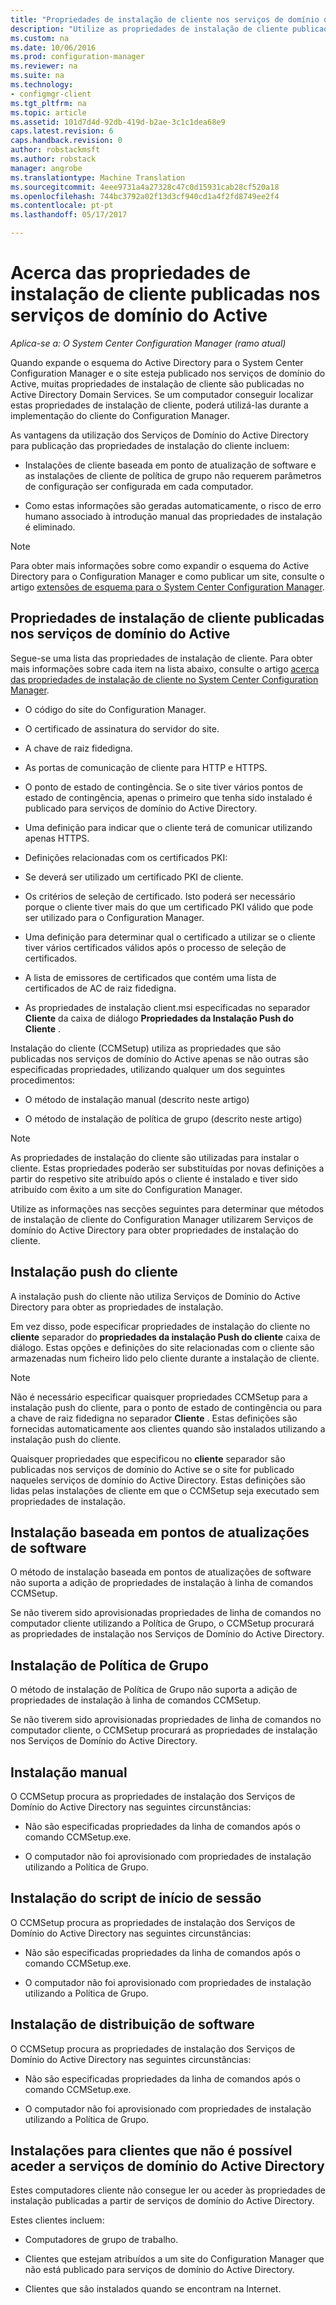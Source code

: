 ```yaml
---
title: "Propriedades de instalação de cliente nos serviços de domínio do Active Directory | Documentos do Microsoft"
description: "Utilize as propriedades de instalação de cliente publicadas nos serviços de domínio do Active Directory no System Center Configuration Manager."
ms.custom: na
ms.date: 10/06/2016
ms.prod: configuration-manager
ms.reviewer: na
ms.suite: na
ms.technology:
- configmgr-client
ms.tgt_pltfrm: na
ms.topic: article
ms.assetid: 101d7d4d-92db-419d-b2ae-3c1c1dea68e9
caps.latest.revision: 6
caps.handback.revision: 0
author: robstackmsft
ms.author: robstack
manager: angrobe
ms.translationtype: Machine Translation
ms.sourcegitcommit: 4eee9731a4a27328c47c0d15931cab28cf520a18
ms.openlocfilehash: 744bc3792a02f13d3cf940cd1a4f2fd8749ee2f4
ms.contentlocale: pt-pt
ms.lasthandoff: 05/17/2017

---
```

# <a name="about-client-installation-properties-published-to-active-directory-domain-services"></a>Acerca das propriedades de instalação de cliente publicadas nos serviços de domínio do Active

*Aplica-se a: O System Center Configuration Manager (ramo atual)*

Quando expande o esquema do Active Directory para o System Center Configuration Manager e o site esteja publicado nos serviços de domínio do Active, muitas propriedades de instalação de cliente são publicadas no Active Directory Domain Services. Se um computador conseguir localizar estas propriedades de instalação de cliente, poderá utilizá-las durante a implementação do cliente do Configuration Manager.  

 As vantagens da utilização dos Serviços de Domínio do Active Directory para publicação das propriedades de instalação do cliente incluem:  

-   Instalações de cliente baseada em ponto de atualização de software e as instalações de cliente de política de grupo não requerem parâmetros de configuração ser configurada em cada computador.  

-   Como estas informações são geradas automaticamente, o risco de erro humano associado à introdução manual das propriedades de instalação é eliminado.  

> [!NOTE]  
>  Para obter mais informações sobre como expandir o esquema do Active Directory para o Configuration Manager e como publicar um site, consulte o artigo [extensões de esquema para o System Center Configuration Manager](../../plan-design/network/schema-extensions.md).  

## <a name="client-installation-properties-published-to-active-directory-domain-services"></a>Propriedades de instalação de cliente publicadas nos serviços de domínio do Active  
Segue-se uma lista das propriedades de instalação de cliente. Para obter mais informações sobre cada item na lista abaixo, consulte o artigo [acerca das propriedades de instalação de cliente no System Center Configuration Manager](../../../core/clients/deploy/about-client-installation-properties.md).  

-   O código do site do Configuration Manager.  

-   O certificado de assinatura do servidor do site.  

-   A chave de raiz fidedigna.  

-   As portas de comunicação de cliente para HTTP e HTTPS.  

-   O ponto de estado de contingência. Se o site tiver vários pontos de estado de contingência, apenas o primeiro que tenha sido instalado é publicado para serviços de domínio do Active Directory.  

-   Uma definição para indicar que o cliente terá de comunicar utilizando apenas HTTPS.  

-   Definições relacionadas com os certificados PKI:  

   -   Se deverá ser utilizado um certificado PKI de cliente.  

   -   Os critérios de seleção de certificado. Isto poderá ser necessário porque o cliente tiver mais do que um certificado PKI válido que pode ser utilizado para o Configuration Manager.  

   -   Uma definição para determinar qual o certificado a utilizar se o cliente tiver vários certificados válidos após o processo de seleção de certificados.  

   -   A lista de emissores de certificados que contém uma lista de certificados de AC de raiz fidedigna.  

-   As propriedades de instalação client.msi especificadas no separador **Cliente** da caixa de diálogo **Propriedades da Instalação Push do Cliente** .

Instalação do cliente (CCMSetup) utiliza as propriedades que são publicadas nos serviços de domínio do Active apenas se não outras são especificadas propriedades, utilizando qualquer um dos seguintes procedimentos:  

-   O método de instalação manual (descrito neste artigo)

-   O método de instalação de política de grupo (descrito neste artigo)

> [!NOTE]  
>  As propriedades de instalação do cliente são utilizadas para instalar o cliente. Estas propriedades poderão ser substituídas por novas definições a partir do respetivo site atribuído após o cliente é instalado e tiver sido atribuído com êxito a um site do Configuration Manager.  

 Utilize as informações nas secções seguintes para determinar que métodos de instalação de cliente do Configuration Manager utilizarem Serviços de domínio do Active Directory para obter propriedades de instalação do cliente.  

## <a name="client-push-installation"></a>Instalação push do cliente  
 A instalação push do cliente não utiliza Serviços de Domínio do Active Directory para obter as propriedades de instalação.  

 Em vez disso, pode especificar propriedades de instalação do cliente no **cliente** separador do **propriedades da instalação Push do cliente** caixa de diálogo. Estas opções e definições do site relacionadas com o cliente são armazenadas num ficheiro lido pelo cliente durante a instalação de cliente.  

> [!NOTE]  
>  Não é necessário especificar quaisquer propriedades CCMSetup para a instalação push do cliente, para o ponto de estado de contingência ou para a chave de raiz fidedigna no separador **Cliente** . Estas definições são fornecidas automaticamente aos clientes quando são instalados utilizando a instalação push do cliente.  

 Quaisquer propriedades que especificou no **cliente** separador são publicadas nos serviços de domínio do Active se o site for publicado naqueles serviços de domínio do Active Directory. Estas definições são lidas pelas instalações de cliente em que o CCMSetup seja executado sem propriedades de instalação.  

## <a name="software-update-point-based-installation"></a>Instalação baseada em pontos de atualizações de software  
 O método de instalação baseada em pontos de atualizações de software não suporta a adição de propriedades de instalação à linha de comandos CCMSetup.  

 Se não tiverem sido aprovisionadas propriedades de linha de comandos no computador cliente utilizando a Política de Grupo, o CCMSetup procurará as propriedades de instalação nos Serviços de Domínio do Active Directory.  

## <a name="group-policy-installation"></a>Instalação de Política de Grupo  
 O método de instalação de Política de Grupo não suporta a adição de propriedades de instalação à linha de comandos CCMSetup.  

 Se não tiverem sido aprovisionadas propriedades de linha de comandos no computador cliente, o CCMSetup procurará as propriedades de instalação nos Serviços de Domínio do Active Directory.  

## <a name="manual-installation"></a>Instalação manual  
 O CCMSetup procura as propriedades de instalação dos Serviços de Domínio do Active Directory nas seguintes circunstâncias:  

-   Não são especificadas propriedades da linha de comandos após o comando CCMSetup.exe.  

-   O computador não foi aprovisionado com propriedades de instalação utilizando a Política de Grupo.  

## <a name="logon-script-installation"></a>Instalação do script de início de sessão  
 O CCMSetup procura as propriedades de instalação dos Serviços de Domínio do Active Directory nas seguintes circunstâncias:  

-   Não são especificadas propriedades da linha de comandos após o comando CCMSetup.exe.  

-   O computador não foi aprovisionado com propriedades de instalação utilizando a Política de Grupo.  

## <a name="software-distribution-installation"></a>Instalação de distribuição de software  
 O CCMSetup procura as propriedades de instalação dos Serviços de Domínio do Active Directory nas seguintes circunstâncias:  

-   Não são especificadas propriedades da linha de comandos após o comando CCMSetup.exe.  

-   O computador não foi aprovisionado com propriedades de instalação utilizando a Política de Grupo.  

## <a name="installations-for-clients-that-cannot-access-active-directory-domain-services"></a>Instalações para clientes que não é possível aceder a serviços de domínio do Active Directory  
Estes computadores cliente não consegue ler ou aceder às propriedades de instalação publicadas a partir de serviços de domínio do Active Directory.

 Estes clientes incluem:  

-   Computadores de grupo de trabalho.  

-   Clientes que estejam atribuídos a um site do Configuration Manager que não está publicado para serviços de domínio do Active Directory.  

-   Clientes que são instalados quando se encontram na Internet.  

